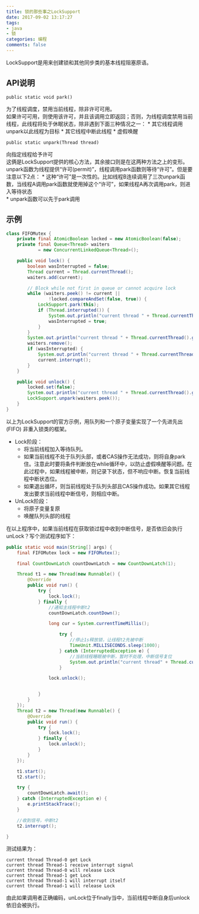 ```yaml
---
title: 锁的那些事之LockSupport
date: 2017-09-02 13:17:27
tags: 
- java
- 锁
categories: 编程
comments: false
---
```

LockSupport是用来创建锁和其他同步类的基本线程阻塞原语。

## API说明

```
public static void park() 
```
为了线程调度，禁用当前线程，除非许可可用。  
如果许可可用，则使用该许可，并且该调用立即返回；否则，为线程调度禁用当前线程，此线程将处于休眠状态，除非遇到下面三种情况之一：
	* 其它线程调用unpark以此线程为目标
	* 其它线程中断此线程
	* 虚假唤醒


```
public static unpark(Thread thread) 
```
向指定线程给予许可
 <br /> 
这俩是LockSupport提供的核心方法，其余接口则是在这两种方法之上的变形。unpark函数为线程提供“许可(permit)”，线程调用park函数则等待“许可”。但是要注意以下2点：
	* 这种“许可”是一次性的。比如线程B连续调用了三次unpark函数，当线程A调用park函数就使用掉这个“许可”，如果线程A再次调用park，则进入等待状态  
	* unpark函数可以先于park调用  


## 示例  
``` java
class FIFOMutex {
	private final AtomicBoolean locked = new AtomicBoolean(false);
	private final Queue<Thread> waiters
			= new ConcurrentLinkedQueue<Thread>();

	public void lock() {
		boolean wasInterrupted = false;
		Thread current = Thread.currentThread();
		waiters.add(current);

		// Block while not first in queue or cannot acquire lock
		while (waiters.peek() != current ||
				!locked.compareAndSet(false, true)) {
			LockSupport.park(this);
			if (Thread.interrupted()) {
				System.out.println("current thread " + Thread.currentThread().getName() + " receive interrupt signal");
				wasInterrupted = true;
			}
		}
		System.out.println("current thread " + Thread.currentThread().getName() + " get Lock");
		waiters.remove();
		if (wasInterrupted) {
			System.out.println("current thread " + Thread.currentThread().getName() + " will interrupt itself");
			current.interrupt();
		}
	}

	public void unlock() {
		locked.set(false);
		System.out.println("current thread " + Thread.currentThread().getName() + " will release Lock");
		LockSupport.unpark(waiters.peek());
	}
}
```
以上为LockSupport的官方示例，用队列和一个原子变量实现了一个先进先出 (FIFO) 非重入锁类的框架。
* Lock阶段：
	* 将当前线程加入等待队列。
	* 如果当前线程不处于队列头部，或者CAS操作无法成功，则将自身park住。注意此时要将条件判断放在whlie循环中，以防止虚假唤醒等问题。在此过程中，如果线程被中断，则记录下状态，但不响应中断。恢复当前线程中断状态位。
	* 如果退出循环，则当前线程处于队列头部且CAS操作成功。如果其它线程发出要求当前线程中断信号，则相应中断。
* UnLock阶段：
	* 将原子变量复原
	* 唤醒队列头部的线程
	
在以上程序中，如果当前线程在获取锁过程中收到中断信号，是否依旧会执行unLock？写个测试程序如下：
``` java  
public static void main(String[] args) {
	final FIFOMutex lock = new FIFOMutex();

	final CountDownLatch countDownLatch = new CountDownLatch(1);

	Thread t1 = new Thread(new Runnable() {
		@Override
		public void run() {
			try {
				lock.lock();
			} finally {
				//通知主线程中断t2
				countDownLatch.countDown();

				long cur = System.currentTimeMillis();

					try {
						//停止1s释放锁，让线程t2先被中断
						TimeUnit.MILLISECONDS.sleep(1000);
					} catch (InterruptedException e) {
						//当前线程睡眠被中断，暂时不处理，中断信号复位
						System.out.println("current thread" + Thread.currentThread().getName() + " sleep interrupted");
					}

				lock.unlock();


			}
		}
	});
	Thread t2 = new Thread(new Runnable() {
		@Override
		public void run() {
			try {
				lock.lock();
			} finally {
				lock.unlock();
			}
		}
	});

	t1.start();
	t2.start();

	try {
		countDownLatch.await();
	} catch (InterruptedException e) {
		e.printStackTrace();
	}

	//收到信号，中断t2
	t2.interrupt();

}
```


测试结果为：
```
current thread Thread-0 get Lock
current thread Thread-1 receive interrupt signal
current thread Thread-0 will release Lock
current thread Thread-1 get Lock
current thread Thread-1 will interrupt itself
current thread Thread-1 will release Lock
```
	
由此如果调用者正确编码，unLock位于finally当中，当前线程中断自身后unlock依旧会被执行。
